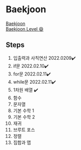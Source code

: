 # Baekjoon
<a href='https://www.acmicpc.net/step'>Baekjoon</a><br>
<a target='_blank' href='https://solved.ac/profile/yeanvely'>Baekjoon Level :smile:</a>

## Steps
1. 입출력과 사칙연산 2022.0209✔️
2. if문 2022.02.10✔️
3. for문 2022.02.11✔️
4. while문 2022.02.11✔️
5. 1차원 배열 ✔️
6. 함수
7. 문자열
8. 기본 수학 1
9. 기본 수학 2
10. 재귀
11. 브루트 포스
12. 정렬
13. 집합과 맵
